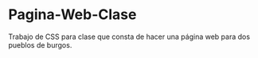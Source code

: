 # Pagina-Web-Clase
Trabajo de CSS para clase que consta de hacer una página web para dos pueblos de burgos. 
